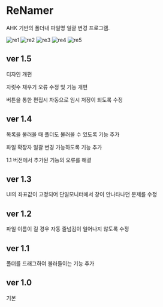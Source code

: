 # ReNamer

AHK 기반의 폴더내 파일명 일괄 변경 프로그램.

![re1](https://user-images.githubusercontent.com/62345985/141666077-02459929-bcab-41ed-8b39-bc6f3876a6b6.png)
![re2](https://user-images.githubusercontent.com/62345985/141666078-9babd03a-5717-4364-a25a-88ec007d2d63.png)
![re3](https://user-images.githubusercontent.com/62345985/141666079-fddb0f91-3ab6-40b4-a116-9a777afd49ee.png)
![re4](https://user-images.githubusercontent.com/62345985/141666081-4ea9eca7-fa19-4ca6-ba9b-77cfb7c21b6a.png)
![re5](https://user-images.githubusercontent.com/62345985/141666082-e3ce7a3f-10d3-45d9-b92e-1cea7a920375.png)

## ver 1.5

디자인 개편

자릿수 채우기 오류 수정 및 기능 개편

버튼을 통한 편집시 자동으로 임시 저장이 되도록 수정


## ver 1.4

목록을 불러올 때 폴더도 불러올 수 있도록 기능 추가

파일 확장자 일괄 변경 가능하도록 기능 추가

1.1 버전에서 추가된 기능의 오류를 해결


## ver 1.3

UI의 좌표값이 고정되어 단일모니터에서 창이 안나타나던 문제를 수정


## ver 1.2

파일 이름이 길 경우 자동 줄넘김이 일어나지 않도록 수정


## ver 1.1

폴더를 드래그하여 불러들이는 기능 추가

## ver 1.0

기본



	
